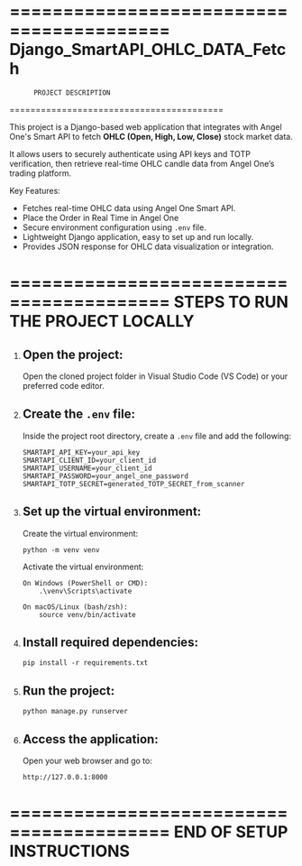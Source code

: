 =========================================
       Django_SmartAPI_OHLC_DATA_Fetch
=========================================

          PROJECT DESCRIPTION
=========================================

This project is a Django-based web application that integrates with 
Angel One's Smart API to fetch **OHLC (Open, High, Low, Close)** 
stock market data. 

It allows users to securely authenticate using API keys and TOTP 
verification, then retrieve real-time OHLC candle data from Angel 
One’s trading platform.

Key Features:
- Fetches real-time OHLC data using Angel One Smart API.
- Place the Order in Real Time in Angel One 
- Secure environment configuration using `.env` file.
- Lightweight Django application, easy to set up and run locally.
- Provides JSON response for OHLC data visualization or integration.

=========================================
        STEPS TO RUN THE PROJECT LOCALLY
=========================================

1. Open the project:
   ------------------
   Open the cloned project folder in Visual Studio Code (VS Code) 
   or your preferred code editor.

2. Create the `.env` file:
   ------------------------
   Inside the project root directory, create a `.env` file and add the following:

       SMARTAPI_API_KEY=your_api_key
       SMARTAPI_CLIENT_ID=your_client_id
       SMARTAPI_USERNAME=your_client_id
       SMARTAPI_PASSWORD=your_angel_one_password
       SMARTAPI_TOTP_SECRET=generated_TOTP_SECRET_from_scanner

3. Set up the virtual environment:
   --------------------------------

   Create the virtual environment:

       python -m venv venv

   Activate the virtual environment:

       On Windows (PowerShell or CMD):
           .\venv\Scripts\activate

       On macOS/Linux (bash/zsh):
           source venv/bin/activate

5. Install required dependencies:
   -------------------------------
       pip install -r requirements.txt

6. Run the project:
   -----------------
       python manage.py runserver

8. Access the application:
   ------------------------
   Open your web browser and go to:

       http://127.0.0.1:8000

=========================================
           END OF SETUP INSTRUCTIONS
=========================================
